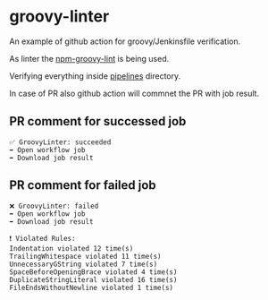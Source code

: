 # groovy-linter

An example of github action for groovy/Jenkinsfile verification.

As linter the [npm-groovy-lint](https://github.com/nvuillam/npm-groovy-lint) is being used.

Verifying everything inside [pipelines](pipelines) directory.

In case of PR also github action will commnet the PR with job result.

## PR comment for successed job

```text
✅ GroovyLinter: succeeded
➡️ Open workflow job
➡️ Download job result
```

## PR comment for failed job

```text
❌ GroovyLinter: failed
➡️ Open workflow job
➡️ Download job result

❗️ Violated Rules:
Indentation violated 12 time(s)
TrailingWhitespace violated 11 time(s)
UnnecessaryGString violated 7 time(s)
SpaceBeforeOpeningBrace violated 4 time(s)
DuplicateStringLiteral violated 16 time(s)
FileEndsWithoutNewline violated 1 time(s)
```
